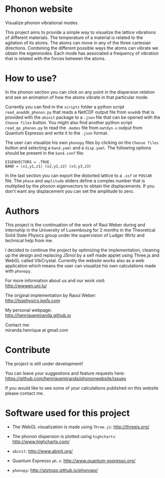 Phonon website
==============

Visualize phonon vibrational modes.

This project aims to provide a simple way to visualize the lattice vibrations of different materials. The temperature of a material is related to the agitation of its atoms. The atoms can move in any of the three cartesian directions. Combining the different possible ways the atoms can vibrate we obtain the eigenmodes. Each mode has associated a frequency of vibration that is related with the forces between the atoms.

How to use?
===========

In the phonon section you can click on any point in the dispersion relation and see an animation of how the atoms vibrate in that particular mode.

Currently you can find in the `scripts` folder a python script `read_anaddb_phonon.py` that reads a NetCDF output file from `anaddb` that is provided with the `abinit` package to a `.json` file that can be opened with the `Choose files` button.
You might also find another python script `read_qe_phonon.py` to read the `.modes` file from `matdyn.x` output from Quantum Espresso and write it to the `.json` format.

The user can visualize his own `phonopy` files by clicking on the `Choose files` button and selecting a `band.yaml` and a `disp.yaml`. The following options should be present in the `band.conf` file:


    EIGENVECTORS = .TRUE.
    BAND = (x1,y1,z1) (x2,y2,z2) (x3,y3,z3)

In the last section you can export the distorted lattice to a `.xsf` or `POSCAR` file. The `phase` and `amplitude` sliders define a complex number that is multiplied by the phonon eigenvectors to obtain the displacements. If you don't want any displacement you can set the amplitude to zero.

Authors
=======

This project is the continuation of the work of Raul Weber during and internship in the University of Luxembourg for 2 months in the Theoretical Solid State Physics group under the supervision of Ludger Wirtz and technical help from me.

I decided to continue the project by optimizing the implementation, cleaning up the design and replacing JSmol by a self made applet using Three.js and WebGL called VibCrystal.
Currently the website works also as a web application which means the user can visualize his own calculations made with `phonopy`.

For more information about us and our work visit:  
<http://wwwen.uni.lu/>

The original implementation by Raoul Weber:  
<http://tssphysics.jpsfs.com>

My personal webpage:  
<http://henriquemiranda.github.io>

Contact me:  
miranda.henrique at gmail.com

Contribute
==========

The project is still under development!  

You can leave your suggestions and feature requests here:  
<https://github.com/henriquemiranda/phononwebsite/issues>

If you would like to see some of your calculations published on this website please contact me.

Software used for this project
========

- The WebGL visualization is made using `Three.js`: <http://threejs.org/>
- The phonon dispersion is plotted using `highcharts`: <http://www.highcharts.com/>  

- `abinit`: <http://www.abinit.org/>
- Quantum Espresso `ph.x`: <http://www.quantum-espresso.org/>
- `phonopy`: <http://atztogo.github.io/phonopy/>
